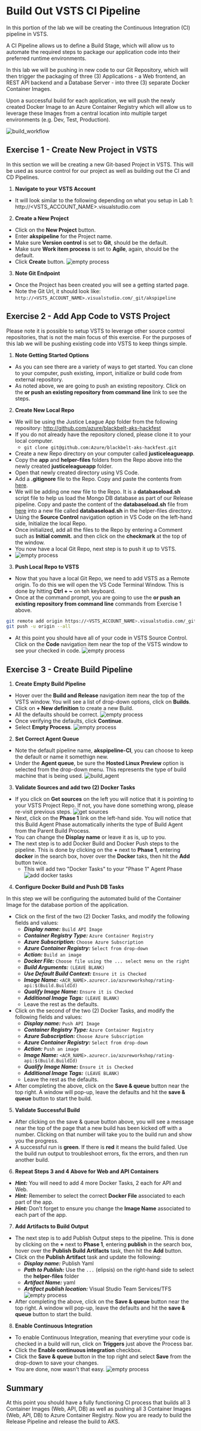 # Build Out VSTS CI Pipeline

In this portion of the lab we will be creating the Continuous Integration (CI) pipeline in VSTS.

A CI Pipeline allows us to define a Build Stage, which will allow us to automate the required steps to package our application code into their preferred runtime environments.  

In this lab we will be pushing in new code to our Git Repository, which will then trigger the packaging of three (3) Applications - a Web frontend, an REST API backend and a Database Server - into three (3) separate Docker Container Images.

Upon a successful build for each application, we will push the newly created Docker Image to an Azure Container Registry which will allow us to leverage these Images from a central location into multiple target environments (e.g. Dev, Test, Production).

![build_workflow](img/build_workflow.png)

## Exercise 1 - Create New Project in VSTS

In this section we will be creating a new Git-based Project in VSTS. This will be used as source control for our project as well as building out the CI and CD Pipelines.

1. **Navigate to your VSTS Account**

* It will look similar to the following depending on what you setup in Lab 1: http://<VSTS_ACCOUNT_NAME>.visualstudio.com

2. **Create a New Project**

* Click on the **New Project** button.
* Enter **akspipeline** for the Project name.
* Make sure **Version control** is set to **Git**, should be the default.
* Make sure **Work item process** is set to **Agile**, again, should be the default.
* Click **Create** button.
![empty process](img/create_project.png)

3. **Note Git Endpoint**

* Once the Project has been created you will see a getting started page.
* Note the Git Url, it should look like: ```http://<VSTS_ACCOUNT_NAME>.visualstudio.com/_git/akspipeline```

## Exercise 2 - Add App Code to VSTS Project

Please note it is possible to setup VSTS to leverage other source control repositories, that is not the main focus of this exercise. For the purposes of this lab we will be pushing existing code into VSTS to keep things simple.

1. **Note Getting Started Options**

* As you can see there are a variety of ways to get started. You can clone to your computer, push existing, import, initialize or build code from external repository.
* As noted above, we are going to push an existing repository. Click on the **or push an existing repository from command line** link to see the steps.

2. **Create New Local Repo**

* We will be using the Justice League App folder from the following repository: http://github.com/azure/blackbelt-aks-hackfest
* If you do not already have the repository cloned, please clone it to your local computer.
  * ````git clone git@github.com:Azure/blackbelt-aks-hackfest.git````
* Create a new Repo directory on your computer called **justiceleagueapp**.
* Copy the **app** and **helper-files** folders from the Repo above into the newly created **justiceleagueapp** folder.
* Open that newly created directory using VS Code.
* Add a **.gitignore** file to the Repo. Copy and paste the contents from [here](../helper-files/.gitignore).
* We will be adding one new file to the Repo. It is a **databaseload.sh** script file to help us load the Mongo DB database as part of our Release pipeline. Copy and paste the content of the **databaseload.sh** file from [here](../helper-files/databaseload.sh) into a new file called **databaseload.sh** in the helper-files directory.
* Using the **Source Control** navigation option in VS Code on the left-hand side, Initialize the local Repo.
* Once initialized, add all the files to the Repo by entering a Comment such as **Initial commit.** and then click on the **checkmark** at the top of the window.
* You now have a local Git Repo, next step is to push it up to VSTS.
* ![empty process](img/jlapp_vscode.png)


3. **Push Local Repo to VSTS**

* Now that you have a local Git Repo, we need to add VSTS as a Remote origin. To do this we will open the VS Code Terminal Window. This is done by hitting **Ctrl + ~** on teh keyboard.
* Once at the command prompt, you are going to use the **or push an existing repository from command line** commands from Exercise 1 above.

```bash
git remote add origin https://<VSTS_ACCOUNT_NAME>.visualstudio.com/_git/akspipeline
git push -u origin --all
```

* At this point you should have all of your code in VSTS Source Control. Click on the **Code** navigation item near the top of the VSTS window to see your checked in code.
![empty process](img/vsts_code.png)

## Exercise 3 - Create Build Pipeline

1. **Create Empty Build Pipeline**

* Hover over the **Build and Release** navigation item near the top of the VSTS window. You will see a list of drop-down options, click on **Builds**.
* Click on **+ New definition** to create a new Build.
* All the defaults should be correct.
![empty process](img/vsts_new_build.png)
* Once verifying the defaults, click **Continue**.
* Select **Empty Process**.
![empty process](img/empty_process.png)

2. **Set Correct Agent Queue**

* Note the default pipeline name, **akspipeline-CI**, you can choose to keep the default or name it somethign new.
* Under the **Agent queue**, be sure the **Hosted Linux Preview** option is selected from the drop-down menu. This represents the type of build machine that is being used.
![build_agent](img/build_agent.png)

3. **Validate Sources and add two (2) Docker Tasks**

* If you click on **Get sources** on the left you will notice that it is pointing to your VSTS Project Repo. If not, you have done something wrong, please re-visit previous steps.
![get sources](img/get_sources.png)
* Next, click on the **Phase 1** link on the left-hand side. You will notice that this Build Agent Phase automatically inherits the type of Build Agent from the Parent Build Process.
* You can change the **Display name** or leave it as is, up to you.
* The next step is to add Docker Build and Docker Push steps to the pipeline. This is done by clicking on the **+** next to **Phase 1**, entering **docker** in the search box, hover over the **Docker** taks, then hit the **Add** button twice.
  * This will add two "Docker Tasks" to your "Phase 1" Agent Phase
![add docker tasks](img/add_docker_task.png)

4. **Configure Docker Build and Push DB Tasks**

In this step we will be configuring the automated build of the Container Image for the database portion of the application.

* Click on the first of the two (2) Docker Tasks, and modify the following fields and values:
    * ***Display name:*** ```Build API Image```
    * ***Container Registry Type:*** ```Azure Container Registry```
    * ***Azure Subscription:*** ```Choose Azure Subscription```
    * ***Azure Container Registry:*** ```Select from drop-down```
    * ***Action:*** ```Build an image```
    * ***Docker File:*** ```Choose file using the ... select menu on the right```
    * ***Build Arguments:*** ```(LEAVE BLANK)```
    * ***Use Default Build Context:*** ```Ensure it is Checked```
    * ***Image Name:*** ```<ACR_NAME>.azurecr.io/azureworkshop/rating-api:$(Build.BuildId)```
    * ***Qualify Image Name:*** ```Ensure it is Checked```
    * ***Additional Image Tags:*** ```(LEAVE BLANK)```
    * Leave the rest as the defaults.
* Click on the second of the two (2) Docker Tasks, and modify the following fields and values:
    * ***Display name:*** ```Push API Image```
    * ***Container Registry Type:*** ```Azure Container Registry```
    * ***Azure Subscription:*** ```Choose Azure Subscription```
    * ***Azure Container Registry:*** ```Select from drop-down```
    * ***Action:*** ```Push an image```
    * ***Image Name:*** ```<ACR_NAME>.azurecr.io/azureworkshop/rating-api:$(Build.BuildId)```
    * ***Qualify Image Name:*** ```Ensure it is Checked```
    * ***Additional Image Tags:*** ```(LEAVE BLANK)```
    * Leave the rest as the defaults.
* After completing the above, click on the **Save & queue** button near the top right. A window will pop-up, leave the defaults and hit the **save & queue** button to start the build.

5. **Validate Successful Build**

* After clicking on the save & queue button above, you will see a message near the top of the page that a new build has been kicked off with a number. Clicking on that number will take you to the build run and show you the progress.
* A successful run is **green**. If there is **red** it means the build failed. Use the build run output to troubleshoot errors, fix the errors, and then run another build.

6. **Repeat Steps 3 and 4 Above for Web and API Containers**

* ***Hint:*** You will need to add 4 more Docker Tasks, 2 each for API and Web.
* ***Hint:*** Remember to select the correct **Docker File** associated to each part of the app.
* ***Hint:*** Don't forget to ensure you change the **Image Name** associated to each part of the app.

7. **Add Artifacts to Build Output**

* The next step is to add Publish Output steps to the pipeline. This is done by clicking on the **+** next to **Phase 1**, entering **publish** in the search box, hover over the **Publish Build Artifacts** task, then hit the **Add** button.
* Click on the **Publish Artifact** task and update the following:
    * ***Display name:*** Publish Yaml
    * ***Path to Publish:***   Use the ```...``` (elipsis) on the right-hand side to select the **helper-files** folder
    * ***Artifact Name:***   yaml
    * ***Artifact publish location:***   Visual Studio Team Services/TFS
![empty process](img/vsts_completed_build.png)
* After completing the above, click on the **Save & queue** button near the top right. A window will pop-up, leave the defaults and hit the **save & queue** button to start the build.

8. **Enable Continuous Integration**

* To enable Continuous Integration, meaning that everytime your code is checked in a build will run, click on **Triggers** just above the Process bar.
* Click the **Enable continuous integration** checkbox.
* Click the **Save & queue** button in the top right and select **Save** from the drop-down to save your changes.
* You are done, now wasn't that easy.
![empty process](img/vsts_ci_trigger.png)

## Summary

At this point you should have a fully functioning CI process that builds all 3 Container Images (Web, API, DB) as well as pushing all 3 Container Images (Web, API, DB) to Azure Container Registry. Now you are ready to build the Release Pipeline and release the build to AKS.

